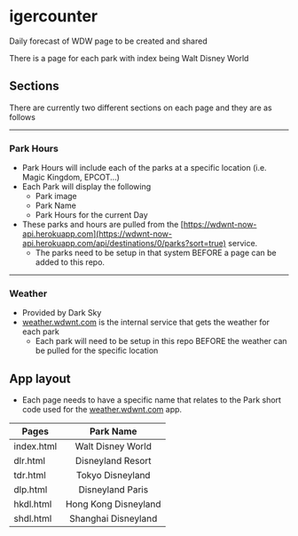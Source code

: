 # igercounter

Daily forecast of WDW page to be created and shared

 There is a page for each park with index being Walt Disney World
 
## Sections

There are currently two different sections on each page and they are as follows

---
### Park Hours

- Park Hours will include each of the parks at a specific location (i.e. Magic Kingdom, EPCOT...)
- Each Park will display the following
    - Park image
    - Park Name
    - Park Hours for the current Day 
- These parks and hours are pulled from the [https://wdwnt-now-api.herokuapp.com](https://wdwnt-now-api.herokuapp.com/api/destinations/0/parks?sort=true) service.
     - The parks need to be setup in that system BEFORE a page can be added to this repo.

--- 
### Weather
- Provided by Dark Sky
- [weather.wdwnt.com](https://weather.wdwnt.com/api/wdw) is the internal service that gets the weather for each park
    - Each park will need to be setup in this repo BEFORE the weather can be pulled for the specific location

## App layout

- Each page needs to have a specific name that relates to the Park short code used for the [weather.wdwnt.com](https://weather.wdwnt.com/api/wdw) app.


| Pages         | Park Name       |
| ------------- |:-------------:| 
| index.html    | Walt Disney World | 
| dlr.html      | Disneyland Resort | 
| tdr.html      | Tokyo Disneyland | 
| dlp.html      | Disneyland Paris | 
| hkdl.html     | Hong Kong Disneyland | 
| shdl.html     | Shanghai Disneyland | 

